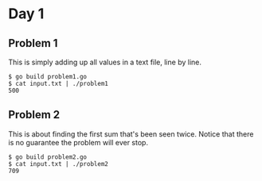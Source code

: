 # Day 1

## Problem 1

This is simply adding up all values in a text file, line by line.

```
$ go build problem1.go
$ cat input.txt | ./problem1
500
```

## Problem 2

This is about finding the first sum that's been seen twice. Notice
that there is no guarantee the problem will ever stop.

```
$ go build problem2.go
$ cat input.txt | ./problem2
709
```
